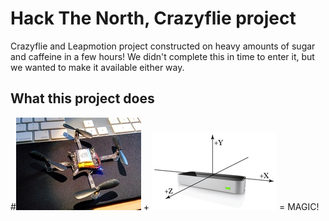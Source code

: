 Hack The North, Crazyflie project
=================================

Crazyflie and Leapmotion project constructed on heavy amounts of sugar and caffeine in a few hours! We didn't complete this in time to enter it, but we wanted to make it available either way.

## What this project does
#![crazyflie](images/crazy-flie.jpg) + ![leapmotion](images/leap.png) = MAGIC!
